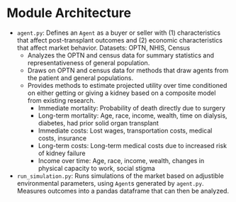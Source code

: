 # Module Architecture

- `agent.py`: Defines an `Agent` as a buyer or seller with (1) characteristics that affect post-transplant outcomes and (2) economic characteristics that affect market behavior. Datasets: OPTN, NHIS, Census
  - Analyzes the OPTN and census data for summary statistics and representativeness of general population.
  - Draws on OPTN and census data for methods that draw agents from the patient and general populations.
  - Provides methods to estimate projected utility over time conditioned on either getting or giving a kidney based on a composite model from existing research.
    - Immediate mortality: Probability of death directly due to surgery
    - Long-term mortality: Age, race, income, wealth, time on dialysis, diabetes, had prior solid organ transplant
    - Immediate costs: Lost wages, transportation costs, medical costs, insurance
    - Long-term costs: Long-term medical costs due to increased risk of kidney failure
    - Income over time: Age, race, income, wealth, changes in physical capacity to work, social stigma
- `run_simulation.py`: Runs simulations of the market based on adjustible environmental parameters, using `Agent`s generated by `agent.py`. Measures outcomes into a pandas dataframe that can then be analyzed.



